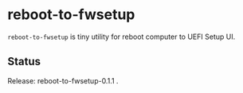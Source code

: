 reboot-to-fwsetup
=================

``reboot-to-fwsetup`` is tiny utility for reboot computer to UEFI Setup UI.


Status
------

Release: reboot-to-fwsetup-0.1.1 .
